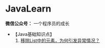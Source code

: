 # JavaLearn

**微信公众号：** 一个程序员的成长

- 【Java基础知识点】
    1. [移除List中的元素，为何引发异常情况？](doc/JavaBasics/移除List中的元素，为何引发异常情况？.md) 
